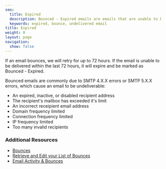 ```yaml
---
seo:
  title: Expired
  description: Bounced - Expired emails are emails that are unable to be delivered within 72 hours.
  keywords: expired, bounce, undelivered email
title: Expired
weight: 0
layout: page
navigation:
  show: false
---
```


If an email bounces, we will retry for up to 72 hours. If the email is unable to be delivered within the last 72 hours, it will expire and be marked as Bounced - Expired.

Bounced emails are commonly due to SMTP 4.X.X errors or SMTP 5.X.X errors, which cause an email to be undeliverable:

* An expired, inactive, or disabled recipient address
* The recipient's mailbox has exceeded it's limit
* An incorrect receipient email address
* Domain frequency limited
* Connection frequency limited
* IP frequency limited
* Too many invalid recipients

 ### 	Additional Resources
 	
* [Bounces]({{root_url}}/glossary/bounces/)
* [Retrieve and Edit your List of Bounces](https://sendgrid.com/docs/API_Reference/Web_API/bounces.html)
* [Email Activity & Bounces]({{root_url}}/help-support/analytics-and-reporting/email-activity-feed/)
